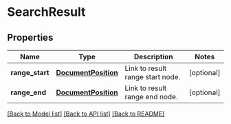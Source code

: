 # SearchResult

## Properties
Name | Type | Description | Notes
------------ | ------------- | ------------- | -------------
**range_start** | [**DocumentPosition**](DocumentPosition.md) | Link to result range start node. | [optional] 
**range_end** | [**DocumentPosition**](DocumentPosition.md) | Link to result range end node. | [optional] 

[[Back to Model list]](../README.md#documentation-for-models) [[Back to API list]](../README.md#documentation-for-api-endpoints) [[Back to README]](../README.md)


